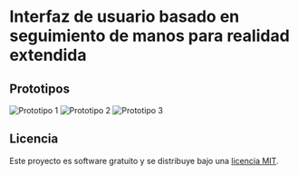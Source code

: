 # Interfaz de usuario basado en seguimiento de manos para realidad extendida

## Prototipos

![Prototipo 1](interfaz-creador-objetos.gif)
![Prototipo 2](interfaz-habitacion.gif)
![Prototipo 3](habitacionv2.gif)

## Licencia

Este proyecto es software gratuito y se distribuye bajo una [licencia MIT](LICENSE).
